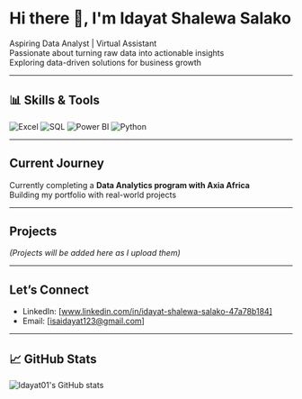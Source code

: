 # Hi there 👋, I'm Idayat Shalewa Salako  

Aspiring Data Analyst | Virtual Assistant  
Passionate about turning raw data into actionable insights   
Exploring data-driven solutions for business growth  

---

## 📊 Skills & Tools
![Excel](https://img.shields.io/badge/Excel-217346?style=for-the-badge&logo=microsoft-excel&logoColor=white)
![SQL](https://img.shields.io/badge/SQL-003B57?style=for-the-badge&logo=Microsoft-SQL-Server&logoColor=white)
![Power BI](https://img.shields.io/badge/Power%20BI-F2C80F?style=for-the-badge&logo=power-bi&logoColor=black)
![Python](https://img.shields.io/badge/Python-3776AB?style=for-the-badge&logo=python&logoColor=white)

---

##  Current Journey
 Currently completing a **Data Analytics program with Axia Africa**  
 Building my portfolio with real-world projects  

---

##  Projects
*(Projects will be added here as I upload them)*

---

##  Let’s Connect
- LinkedIn: [www.linkedin.com/in/idayat-shalewa-salako-47a78b184]  
- Email: [isaidayat123@gmail.com]  

---

## 📈 GitHub Stats
![Idayat01's GitHub stats](https://github-readme-stats.vercel.app/api?username=Idayat01&show_icons=true&theme=radical)
  
  
